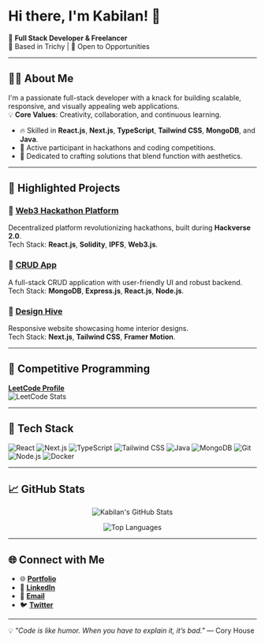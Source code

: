 # Hi there, I'm Kabilan! 👋

🚀 **Full Stack Developer & Freelancer**  
📍 Based in Trichy | 🌟 Open to Opportunities  

---

## 👨‍💻 About Me  
I'm a passionate full-stack developer with a knack for building scalable, responsive, and visually appealing web applications.  
💡 **Core Values**: Creativity, collaboration, and continuous learning.

- 🔥 Skilled in **React.js**, **Next.js**, **TypeScript**, **Tailwind CSS**, **MongoDB**, and **Java**.  
- 🌟 Active participant in hackathons and coding competitions.  
- 🎯 Dedicated to crafting solutions that blend function with aesthetics.

---

## 🌟 Highlighted Projects  

### 🔗 [Web3 Hackathon Platform](https://github.com/Kabilan/web3-platform)  
Decentralized platform revolutionizing hackathons, built during **Hackverse 2.0**.  
Tech Stack: **React.js**, **Solidity**, **IPFS**, **Web3.js**.  

### 🔗 [CRUD App](https://github.com/Kabilan/crud-app)  
A full-stack CRUD application with user-friendly UI and robust backend.  
Tech Stack: **MongoDB**, **Express.js**, **React.js**, **Node.js**.  

### 🔗 [Design Hive](https://github.com/Kabilan/design-hive)  
Responsive website showcasing home interior designs.  
Tech Stack: **Next.js**, **Tailwind CSS**, **Framer Motion**.

---

## 🧩 Competitive Programming  
**[LeetCode Profile](https://leetcode.com/KABILAN-S)**  
![LeetCode Stats](https://leetcard.jacoblin.cool/KABILAN-S?theme=dark&font=Baloo&ext=heatmap)

---

## 🔧 Tech Stack  

<p align="left">
  <img src="https://img.shields.io/badge/-React-61DAFB?logo=react&logoColor=black&style=for-the-badge" alt="React" />
  <img src="https://img.shields.io/badge/-Next.js-000000?logo=nextdotjs&logoColor=white&style=for-the-badge" alt="Next.js" />
  <img src="https://img.shields.io/badge/-TypeScript-3178C6?logo=typescript&logoColor=white&style=for-the-badge" alt="TypeScript" />
  <img src="https://img.shields.io/badge/-TailwindCSS-38B2AC?logo=tailwindcss&logoColor=white&style=for-the-badge" alt="Tailwind CSS" />
  <img src="https://img.shields.io/badge/-Java-007396?logo=java&logoColor=white&style=for-the-badge" alt="Java" />
  <img src="https://img.shields.io/badge/-MongoDB-47A248?logo=mongodb&logoColor=white&style=for-the-badge" alt="MongoDB" />
  <img src="https://img.shields.io/badge/-Git-F05032?logo=git&logoColor=white&style=for-the-badge" alt="Git" />
  <img src="https://img.shields.io/badge/-Node.js-339933?logo=nodedotjs&logoColor=white&style=for-the-badge" alt="Node.js" />
  <img src="https://img.shields.io/badge/-Docker-2496ED?logo=docker&logoColor=white&style=for-the-badge" alt="Docker" />
</p>

---

## 📈 GitHub Stats  

<p align="center">
  <img src="https://github-readme-stats.vercel.app/api?username=S-KABILAN&show_icons=true&theme=radical" alt="Kabilan's GitHub Stats" />
</p>

<p align="center">
  <img src="https://github-readme-stats.vercel.app/api/top-langs/?username=S-KABILAN&layout=compact&theme=radical" alt="Top Languages" />
</p>

---

## 🌐 Connect with Me  

- 🌐 **[Portfolio](https://my-portfolio-eight-dun-84.vercel.app/)**  
- 💼 **[LinkedIn](https://www.linkedin.com/in/kabilan-s-3aab74256/)**  
- 📧 **[Email](mailto:kabilanselvakumar313@gmail.com)**  
- 🐦 **[Twitter](https://x.com/KabilanSelvaku2)**  

---

💡 *"Code is like humor. When you have to explain it, it’s bad."* — Cory House  
